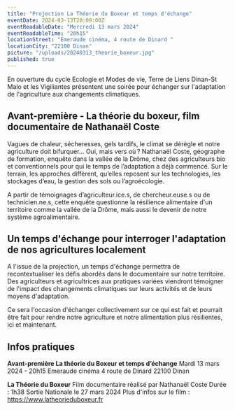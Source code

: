```yaml
---
title: "Projection La Théorie du Boxeur et temps d'échange"
eventDate: 2024-03-13T20:00:00Z
eventReadableDate: "Mercredi 13 mars 2024"
eventReadableTime: "20h15"
locationStreet: "Emeraude cinéma, 4 route de Dinard "
locationCity: "22100 Dinan"
picture: "/uploads/20240313_theorie_boxeur.jpg"
published: true
---
```


En ouverture du cycle Ecologie et Modes de vie, Terre de Liens Dinan-St Malo et les Vigiliantes présentent une soirée pour échanger sur l'adaptation de l'agriculture aux changements climatiques.


<!--more-->

## Avant-première - La théorie du boxeur, film documentaire de Nathanaël Coste

Vagues de chaleur, sécheresses, gels tardifs, le climat se dérègle et notre agriculture doit bifurquer… Oui, mais vers où ? Nathanaël Coste, géographe de formation, enquête dans la vallée de la Drôme, chez des agriculteurs bio et conventionnels pour qui le temps de l’adaptation a déjà commencé. Sur le terrain, les approches diffèrent, qu’elles reposent sur les technologies, les stockages d’eau, la gestion des sols ou l’agroécologie.

A partir de témoignages d’agriculteur.ice.s, de chercheur.euse.s ou de technicien.ne.s, cette enquête questionne la résilience alimentaire d'un territoire comme la vallée de la Drôme, mais aussi le devenir de notre système agroalimentaire.

## Un temps d'échange pour interroger l'adaptation de nos agricultures localement

A l'issue de la projection, un temps d'échange permettra de recontextualiser les défis abordés dans le documentaire sur notre territoire. Des agriculteurs et agricultrices aux pratiques variées viendront témoigner de l'impact des changements climatiques sur leurs activités et de leurs moyens d'adaptation.

Ce sera l'occasion d'échanger collectivement sur ce qui est fait et pourrait être fait pour rendre notre agriculture et notre alimentation plus résilientes, ici et maintenant.

## Infos pratiques

**Avant-première La théorie du Boxeur et temps d’échange**
Mardi 13 mars 2024 - 20h15
Emeraude cinéma
4 route de Dinard
22100 Dinan

**La Théorie du Boxeur**
Film documentaire réalisé par Nathanaël Coste
Durée : 1h38
Sortie Nationale le 27 mars 2024
Plus d'infos sur le film : https://www.latheorieduboxeur.fr 

